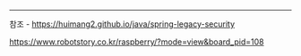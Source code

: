 





---
참조 - https://huimang2.github.io/java/spring-legacy-security

https://www.robotstory.co.kr/raspberry/?mode=view&board_pid=108